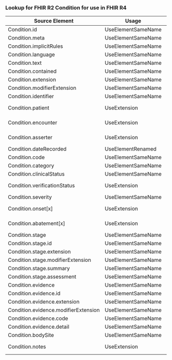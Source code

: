 ### Lookup for FHIR R2 Condition for use in FHIR R4

| Source Element | Usage | Target |
| -------------- | ----- | ------ |
| Condition.id | UseElementSameName | Condition.id |
| Condition.meta | UseElementSameName | Condition.meta |
| Condition.implicitRules | UseElementSameName | Condition.implicitRules |
| Condition.language | UseElementSameName | Condition.language |
| Condition.text | UseElementSameName | Condition.text |
| Condition.contained | UseElementSameName | Condition.contained |
| Condition.extension | UseElementSameName | Condition.extension |
| Condition.modifierExtension | UseElementSameName | Condition.modifierExtension |
| Condition.identifier | UseElementSameName | Condition.identifier |
| Condition.patient | UseExtension | http://hl7.org/fhir/1.0/StructureDefinition/extension-Condition.patient |
| Condition.encounter | UseExtension | http://hl7.org/fhir/1.0/StructureDefinition/extension-Condition.encounter |
| Condition.asserter | UseExtension | http://hl7.org/fhir/1.0/StructureDefinition/extension-Condition.asserter |
| Condition.dateRecorded | UseElementRenamed | Condition.recordedDate |
| Condition.code | UseElementSameName | Condition.code |
| Condition.category | UseElementSameName | Condition.category |
| Condition.clinicalStatus | UseElementSameName | Condition.clinicalStatus |
| Condition.verificationStatus | UseExtension | http://hl7.org/fhir/1.0/StructureDefinition/extension-Condition.verificationStatus |
| Condition.severity | UseElementSameName | Condition.severity |
| Condition.onset[x] | UseExtension | http://hl7.org/fhir/1.0/StructureDefinition/extension-Condition.onset |
| Condition.abatement[x] | UseExtension | http://hl7.org/fhir/1.0/StructureDefinition/extension-Condition.abatement |
| Condition.stage | UseElementSameName | Condition.stage |
| Condition.stage.id | UseElementSameName | Condition.stage.id |
| Condition.stage.extension | UseElementSameName | Condition.stage.extension |
| Condition.stage.modifierExtension | UseElementSameName | Condition.stage.modifierExtension |
| Condition.stage.summary | UseElementSameName | Condition.stage.summary |
| Condition.stage.assessment | UseElementSameName | Condition.stage.assessment |
| Condition.evidence | UseElementSameName | Condition.evidence |
| Condition.evidence.id | UseElementSameName | Condition.evidence.id |
| Condition.evidence.extension | UseElementSameName | Condition.evidence.extension |
| Condition.evidence.modifierExtension | UseElementSameName | Condition.evidence.modifierExtension |
| Condition.evidence.code | UseElementSameName | Condition.evidence.code |
| Condition.evidence.detail | UseElementSameName | Condition.evidence.detail |
| Condition.bodySite | UseElementSameName | Condition.bodySite |
| Condition.notes | UseExtension | http://hl7.org/fhir/1.0/StructureDefinition/extension-Condition.notes |
